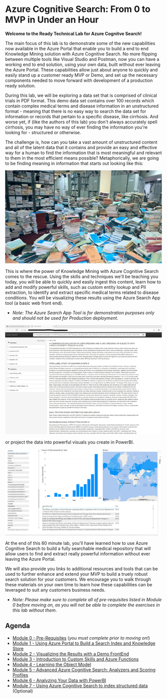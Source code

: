 # Azure Cognitive Search: From 0 to MVP in Under an Hour

**Welcome to the Ready Technical Lab for Azure Cognitve Search!** 

The main focus of this lab is to demonstrate some of the new capabilities now available in the Azure Portal that enable you to build a end to end Knowledge Mining solution with Azure Cognitive Search.  No more flipping between multiple tools like Visual Studio and Postman, now you can have a working end to end solution, using your own data, built without ever leaving the Azure Portal.  These capabilities allow just about anyone to quickly and easily stand up a customer ready MVP or Demo, and set up the necessary components needed to move forward with development of a production ready solution.

During this lab, we will be exploring a data set that is comprised of clinical trials in PDF format.  This demo data set contains over 100 records which contain complex medical terms and disease information in an unstructured format - meaning that there is no easy way to search the data set for information or records that pertain to a specific disease, like cirrhosis.  And worse yet, if (like the authors of this lab) you don't always accurately spell cirrhosis, you may have no way of ever finding the information you're looking for - structured or otherwise.

The challenge is, how can you take a vast amount of unstructured content and all of the latent data that it contains and provide an easy and effective way for a human to find the information that is most meaningful and relevant to them in the most efficient means possible?  Metaphorically, we are going to be finding meaning in information that starts out looking like this:

![](images/unstructured.png)

This is where the power of Knowledge Mining with Azure Cognitive Search comes to the rescue.  Using the skills and techniques we'll be teaching you today, you will be able to quickly and easily ingest this content, learn how to add and modify powerful skills, such as custom entity lookup and PII extraction, to identify and extract specific medical terms related to disease conditions.  You will be visualizing these results using the Azure Search App tool (a basic web front end).

+ *Note: The Azure Search App Tool is for demonstration purposes only and should not be used for Production deployment*.

![](images/CreateApp.jpg)

or project the data into powerful visuals  you create in PowerBI.  

![](images/mod5/ks-pbi-visual5-filledmap-graph.png)

At the end of this 60 minute lab, you'll have learned how to use Azure Cognitive Search to build a fully searchable medical repository that will allow users to find and extract really powerful information without ever leaving the Azure Portal.  

We will also provide you links to additional resources and tools that can be used to further enhance and extend your MVP to build a truely robust search solution for your customers.  We encourage you to walk through these materials on your own time to learn how these capabilities can be leveraged to suit any customers business needs.

+ *Note: Please make sure to complete all of pre-requisites listed in Module 0 before moving on, as you will not be able to complete the exercises in this lab without them*.

## Agenda

+ [Module 0 - Pre-Requisites](./Module%200.md) (*you must complete prior to moving on!*)
+ [Module 1 - Using Azure Portal to Build a Search Index and Knowledge Store](./Module%201.md)
+ [Module 2 - Visualizing the Results with a Demo FrontEnd](./Module%202.md)
+ [Module 3 - Introduction to Custom Skills and Azure Functions](./Module%203.md)
+ [Module 4 - Learning the Object Model](./Module%204.md)
+ [Module 5 - Advanced Azure Cognitive Search: Analyzers and Scoring Profiles](./Module%205.md)
+ [Module 6 - Analyzing Your Data with PowerBI](./Module%206.md)
+ [Module 7 - Using Azure Cognitive Search to index structured data](./Module%207.md) (Optional)
